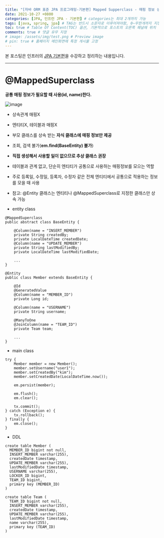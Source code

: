 ```yaml
---
title: "[자바 ORM 표준 JPA 프로그래밍-기본편] Mapped Supperclass - 매핑 정보 상속" # post의 layout이 기본적으로 post로 설정되어있어서 Front Matter에 따로 layout변수를 만들어 주지 않아도 됨
date: 2021-10-27 +0800
categories: [JPA, 인프런 JPA - 기본편] # categories는 최대 2개까지 가능
tags: [java, spring, jpa] # TAG는 반드시 소문자로 이루어져야함, 0~무한개까지 지정 가능
toc: true # Table Of Content(TOC) 옵션, 기본적으로 포스트의 오른쪽 패널에 위치
comments: true # 댓글 유무 지정
# image: /assets/img/test.png # Preview image
# pin: true # 홈페이지 메인화면에 특정 게시물 고정
---
```


본 포스팅은 인프러의 [JPA 기본편](https://www.inflearn.com/course/ORM-JPA-Basic#)을 수강하고 정리하는 내용입니다.

<hr>

# @MappedSuperclass
<b>공통 매핑 정보가 필요할 때 사용(id, name)한다.</b>

![image](https://user-images.githubusercontent.com/44339530/139006517-7aa831ed-2e07-4533-a718-69ba36c91f60.png)

- 상속관계 매핑X
- 엔티티X, 테이블과 매핑X
- 부모 클래스를 상속 받는 <b>자식 클래스에 매핑 정보만 제공</b>
- 조회, 검색 불가(<b>em.find(BaseEntity) 불가</b>)
- <b>직접 생성해서 사용할 일이 없으므로 추상 클래스 권장</b>
- 테이블과 관계 없고, 단순히 엔티티가 공통으로 사용하는 매핑정보를 모으는 역할
- 주로 등록일, 수정일, 등록자, 수정자 같은 전체 엔티티에서 공통으로 적용하는 정보를 모을 때 사용
- 참고: @Entity 클래스는 엔티티나 @MappedSuperclass로 지정한 클래스만 상속 가능

- entity class

~~~
@MappedSuperclass
public abstract class BaseEntity {

    @Column(name = "INSERT_MEMBER")
    private String createdBy;
    private LocalDateTime createdDate;
    @Column(name = "UPDATE_MEMBER")
    private String lastModifiedBy;
    private LocalDateTime lastModifiedDate;

    ...
}

@Entity
public class Member extends BaseEntity {

    @Id
    @GeneratedValue
    @Column(name = "MEMBER_ID")
    private Long id;

    @Column(name = "USERNAME")
    private String username;

    @ManyToOne
    @JoinColumn(name = "TEAM_ID")
    private Team team;

    ...
}
~~~

- main class

~~~
try {
    Member member = new Member();
    member.setUsername("user1");
    member.setCreatedBy("kim");
    member.setCreatedDate(LocalDateTime.now());

    em.persist(member);

    em.flush();
    em.clear();

    tx.commit();
} catch (Exception e) {
    tx.rollback();
} finally {
    em.close();
}
~~~

- DDL

~~~
create table Member (
  MEMBER_ID bigint not null,
  INSERT_MEMBER varchar(255),
  createdDate timestamp,
  UPDATE_MEMBER varchar(255),
  lastModifiedDate timestamp,
  USERNAME varchar(255),
  LOCKER_ID bigint,
  TEAM_ID bigint,
  primary key (MEMBER_ID)
)

create table Team (
  TEAM_ID bigint not null,
  INSERT_MEMBER varchar(255),
  createdDate timestamp,
  UPDATE_MEMBER varchar(255),
  lastModifiedDate timestamp,
  name varchar(255),
  primary key (TEAM_ID)
)
~~~